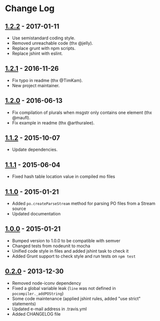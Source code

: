 # Change Log

## [1.2.2] - 2017-01-11
- Use semistandard coding style.
- Removed unreachable code (thx @jelly).
- Replace grunt with npm scripts.
- Replace jshint with eslint.

## [1.2.1] - 2016-11-26
- Fix typo in readme (thx @TimKam).
- New project maintainer.

## [1.2.0] - 2016-06-13
- Fix compilation of plurals when msgstr only contains one element (thx @maufl).
- Fix example in readme (thx @arthuralee).

## [1.1.2] - 2015-10-07
- Update dependencies.

## [1.1.1] - 2015-06-04
- Fixed hash table location value in compiled mo files

## [1.1.0] - 2015-01-21
- Added `po.createParseStream` method for parsing PO files from a Stream source
- Updated documentation

## [1.0.0] - 2015-01-21
- Bumped version to 1.0.0 to be compatible with semver
- Changed tests from nodeunit to mocha
- Unified code style in files and added jshint task to check it
- Added Grunt support to check style and run tests on `npm test`

## [0.2.0] - 2013-12-30
- Removed node-iconv dependency
- Fixed a global variable leak (`line` was not defined in `pocompiler._addPOString`)
- Some code maintenance (applied jshint rules, added "use strict" statements)
- Updated e-mail address in .travis.yml
- Added CHANGELOG file

[1.2.2]: https://github.com/smhg/gettext-parser/compare/v1.2.1...v1.2.2
[1.2.1]: https://github.com/smhg/gettext-parser/compare/v1.2.0...v1.2.1
[1.2.0]: https://github.com/smhg/gettext-parser/compare/v1.1.2...v1.2.0
[1.1.2]: https://github.com/smhg/gettext-parser/compare/v1.1.1...v1.1.2
[1.1.1]: https://github.com/smhg/gettext-parser/compare/v1.1.0...v1.1.1
[1.1.0]: https://github.com/smhg/gettext-parser/compare/v1.0.0...v1.1.0
[1.0.0]: https://github.com/smhg/gettext-parser/compare/v0.2.0...v1.0.0
[0.2.0]: https://github.com/smhg/gettext-parser/compare/v0.1.10...v0.2.0